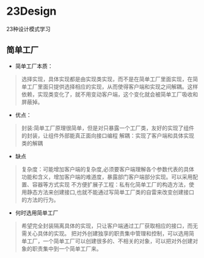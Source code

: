 # 23Design

23种设计模式学习
## 简单工厂
*  简单工厂本质：
>选择实现，具体实现都是由实现类实现，而不是在简单工厂里面实现，在简单工厂里面只提供选择相应的实现，从而使得客户端和实现之间解耦。这样依赖，实现类变化了，就不用变动客户端，这个变化就会被简单工厂吸收和屏蔽掉。

* 优点：
>封装:简单工厂原理很简单，但是对只暴露一个工厂类，友好的实现了组件的封装，让组件外部能真正面向接口编程
>解耦：实现了客户端和具体实现类的解耦

* 缺点
>复杂度：可能增加客户端的复杂度,必须要客户端理解各个参数代表的具体功能和含义，增加客户端的难道度，暴露部门客户端部分实现。可以采用配置、容器等方式实现
>不方便扩展子工程：私有化简单工厂的构造方法，使用静态方法来创建接口,也就不能通过写简单工厂类的自雷来改变创建接口的方法的行为。

* 何时选用简单工厂
>希望完全封装隔离具体的实现，只让客户端通过工厂获取相应的接口，而无需关心具体的实现。
>把对外创建独享的职责集中管理和控制，可以选用简单工厂，一个简单工厂可以创建很多的、不相关的对象，可以把对外创建对象的职责集中到一个简单工厂来。
